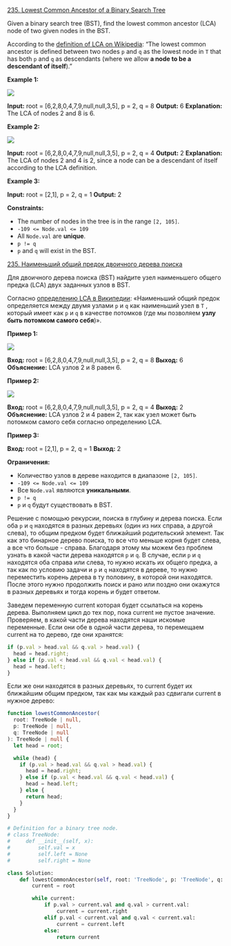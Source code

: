 [235. Lowest Common Ancestor of a Binary Search Tree](https://leetcode.com/problems/lowest-common-ancestor-of-a-binary-search-tree/)

Given a binary search tree (BST), find the lowest common ancestor (LCA) node of two given nodes in the BST.

According to the [definition of LCA on Wikipedia](https://en.wikipedia.org/wiki/Lowest_common_ancestor): “The lowest common ancestor is defined between two nodes `p` and `q` as the lowest node in `T` that has both `p` and `q` as descendants (where we allow **a node to be a descendant of itself**).”

**Example 1:**

![](https://assets.leetcode.com/uploads/2018/12/14/binarysearchtree_improved.png)

**Input:** root = [6,2,8,0,4,7,9,null,null,3,5], p = 2, q = 8
**Output:** 6
**Explanation:** The LCA of nodes 2 and 8 is 6.

**Example 2:**

![](https://assets.leetcode.com/uploads/2018/12/14/binarysearchtree_improved.png)

**Input:** root = [6,2,8,0,4,7,9,null,null,3,5], p = 2, q = 4
**Output:** 2
**Explanation:** The LCA of nodes 2 and 4 is 2, since a node can be a descendant of itself according to the LCA definition.

**Example 3:**

**Input:** root = [2,1], p = 2, q = 1
**Output:** 2

**Constraints:**

- The number of nodes in the tree is in the range `[2, 105]`.
- `-109 <= Node.val <= 109`
- All `Node.val` are **unique**.
- `p != q`
- `p` and `q` will exist in the BST.

[235. Наименьший общий предок двоичного дерева поиска](https://leetcode.com/problems/lowest-common-ancestor-of-a-binary-search-tree/)

Для двоичного дерева поиска (BST) найдите узел наименьшего общего предка (LCA) двух заданных узлов в BST.

Согласно [определению LCA в Википедии](https://en.wikipedia.org/wiki/Lowest_common_ancestor): «Наименьший общий предок определяется между двумя узлами `p` и `q` как наименьший узел в `T` , который имеет как `p` и `q` в качестве потомков (где мы позволяем **узлу быть потомком самого себя**)».

**Пример 1:**

![](https://assets.leetcode.com/uploads/2018/12/14/binarysearchtree_improved.png)

**Вход:** root = [6,2,8,0,4,7,9,null,null,3,5], p = 2, q = 8
**Выход:** 6
**Объяснение:** LCA узлов 2 и 8 равен 6.

**Пример 2:**

![](https://assets.leetcode.com/uploads/2018/12/14/binarysearchtree_improved.png)

**Вход:** root = [6,2,8,0,4,7,9,null,null,3,5], p = 2, q = 4
**Выход:** 2
**Объяснение:** LCA узлов 2 и 4 равен 2, так как узел может быть потомком самого себя согласно определению LCA.

**Пример 3:**

**Вход:** root = [2,1], p = 2, q = 1
**Выход:** 2

**Ограничения:**

- Количество узлов в дереве находится в диапазоне `[2, 105]`.
- `-109 <= Node.val <= 109`
- Все `Node.val` являются **уникальными**.
- `p != q`
- `p` и `q` будут существовать в BST.

Решение с помощью рекурсии, поиска в глубину и дерева поиска. Если оба `p` и `q` находятся в разных деревьях (один из них справа, а другой слева), то общим предком будет ближайший родительский элемент. Так как это бинарное дерево поиска, то все что меньше корня будет слева, а все что больше - справа. Благодаря этому мы можем без проблем узнать в какой части дерева находятся `p` и `q`. В случае, если `p` и `q` находятся оба справа или слева, то нужно искать их общего предка, а так как по условию задачи и `p` и `q` находятся в дереве, то нужно переместить корень дерева в ту половину, в которой они находятся. После этого нужно продолжить поиск и рано или поздно они окажутся в разных деревьях и тогда корень и будет ответом.

Заведем переменную current которая будет ссылаться на корень дерева. Выполняем цикл до тех пор, пока current не пустое значение. Проверяем, в какой части дерева находятся наши искомые переменные. Если они обе в одной части дерева, то перемещаем current на то дерево, где они хранятся:

```typescript
if (p.val > head.val && q.val > head.val) {
  head = head.right;
} else if (p.val < head.val && q.val < head.val) {
  head = head.left;
}
```

Если же они находятся в разных деревьях, то current будет их ближайшим общим предком, так как мы каждый раз сдвигали current в нужное дерево:

```typescript
function lowestCommonAncestor(
  root: TreeNode | null,
  p: TreeNode | null,
  q: TreeNode | null
): TreeNode | null {
  let head = root;

  while (head) {
    if (p.val > head.val && q.val > head.val) {
      head = head.right;
    } else if (p.val < head.val && q.val < head.val) {
      head = head.left;
    } else {
      return head;
    }
  }
}
```

```python
# Definition for a binary tree node.
# class TreeNode:
#     def __init__(self, x):
#         self.val = x
#         self.left = None
#         self.right = None

class Solution:
    def lowestCommonAncestor(self, root: 'TreeNode', p: 'TreeNode', q: 'TreeNode') -> 'TreeNode':
        current = root

        while current:
            if p.val > current.val and q.val > current.val:
                current = current.right
            elif p.val < current.val and q.val < current.val:
                current = current.left
            else:
                return current
```
